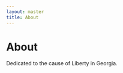 ```yaml
---
layout: master
title: About
---
```


<h1>About</h1>
<p>
  Dedicated to the cause of Liberty in Georgia.
</p>
